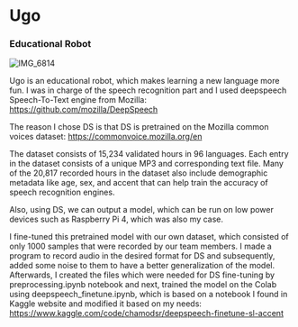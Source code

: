# Ugo
### Educational Robot

![IMG_6814](https://user-images.githubusercontent.com/20543988/189480615-e75f3fa7-6783-45c6-8d2f-a92192cd4bed.JPG)

Ugo is an educational robot, which makes learning a new language more fun. I was in charge of the speech recognition part and I used deepspeech Speech-To-Text engine from Mozilla: https://github.com/mozilla/DeepSpeech

The reason I chose DS is that DS is pretrained on the Mozilla common voices dataset: https://commonvoice.mozilla.org/en

The dataset consists of 15,234 validated hours in 96 languages. Each entry in the dataset consists of a unique MP3 and corresponding text file. Many of the 20,817 recorded hours in the dataset also include demographic metadata like age, sex, and accent that can help train the accuracy of speech recognition engines.

Also, using DS, we can output a model, which can be run on low power devices such as Raspberry Pi 4, which was also my case.

I fine-tuned this pretrained model with our own dataset, which consisted of only 1000 samples that were recorded by our team members. I made a program to record audio in the desired format for DS and subsequently, added some noise to them to have a better generalization of the model. Afterwards, I created the files which were needed for DS fine-tuning by preprocessing.ipynb notebook and next, trained the model on the Colab using deepspeech_finetune.ipynb, which is based on a notebook I found in Kaggle website and modified it based on my needs: https://www.kaggle.com/code/chamodsr/deepspeech-finetune-sl-accent
